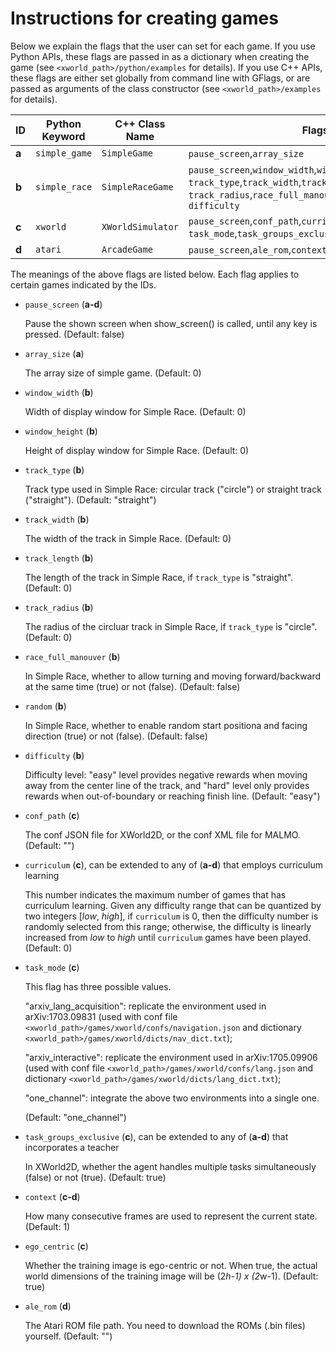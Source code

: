 # Instructions for creating games
Below we explain the flags that the user can set for each game. If you use Python APIs, these flags are passed in as a dictionary when creating the game (see ```<xworld_path>/python/examples``` for details). If you use C++ APIs, these flags are either set globally from command line with GFlags, or are passed as arguments of the class constructor (see ```<xworld_path>/examples``` for details).

|**ID**|**Python Keyword**|**C++ Class Name**|**Flags**|
|---|---|-----|-----------|
|**a**|```simple_game```|```SimpleGame```|```pause_screen```,```array_size```|
|**b**|```simple_race```|```SimpleRaceGame```|```pause_screen```,```window_width```,```window_height```,<br>```track_type```,```track_width```,```track_length```,<br>```track_radius```,```race_full_manouver```,```random```,<br>```difficulty```|
|**c**|```xworld```|```XWorldSimulator```|```pause_screen```,```conf_path```,```curriculum```,<br>```task_mode```,```task_groups_exclusive```,```context```,```ego_centric```|
|**d**|```atari```|```ArcadeGame```|```pause_screen```,```ale_rom```,```context```|

The meanings of the above flags are listed below. Each flag applies to certain games indicated by the IDs.
* ```pause_screen``` (**a-d**)

    Pause the shown screen when show_screen() is called, until any key is pressed. (Default: false)

* ```array_size``` (**a**)

    The array size of simple game. (Default: 0)

* ```window_width``` (**b**)

    Width of display window for Simple Race. (Default: 0)

* ```window_height``` (**b**)

    Height of display window for Simple Race. (Default: 0)

* ```track_type``` (**b**)

    Track type used in Simple Race: circular track ("circle") or straight track ("straight"). (Default: "straight")

* ```track_width``` (**b**)

    The width of the track in Simple Race. (Default: 0)

* ```track_length``` (**b**)

    The length of the track in Simple Race, if ```track_type``` is "straight". (Default: 0)

* ```track_radius``` (**b**)

    The radius of the circluar track in Simple Race, if ```track_type``` is "circle". (Default: 0)

* ```race_full_manouver``` (**b**)

    In Simple Race, whether to allow turning and moving forward/backward at the same time (true) or not (false). (Default: false)

* ```random``` (**b**)

    In Simple Race, whether to enable random start positiona and facing direction (true) or not (false). (Default: false)

* ```difficulty``` (**b**)

    Difficulty level: "easy" level provides negative rewards when moving away from the center line of the track, and "hard" level only provides rewards when out-of-boundary or reaching finish line. (Default: "easy")

* ```conf_path``` (**c**)

    The conf JSON file for XWorld2D, or the conf XML file for MALMO. (Default: "")

* ```curriculum``` (**c**), can be extended to any of (**a-d**) that employs curriculum learning

    This number indicates the maximum number of games that has curriculum learning. Given any difficulty range that can be quantized by two integers [*low*, *high*], if ```curriculum``` is 0, then the difficulty number is randomly selected from this range; otherwise, the difficulty is linearly increased from *low* to *high* until ```curriculum``` games have been played. (Default: 0)

* ```task_mode``` (**c**)

    This flag has three possible values.

    "arxiv_lang_acquisition": replicate the environment used in arXiv:1703.09831 (used with conf file ```<xworld_path>/games/xworld/confs/navigation.json``` and dictionary ```<xworld_path>/games/xworld/dicts/nav_dict.txt```);

    "arxiv_interactive": replicate the environment used in arXiv:1705.09906 (used with conf file ```<xworld_path>/games/xworld/confs/lang.json``` and dictionary ```<xworld_path>/games/xworld/dicts/lang_dict.txt```);

    "one_channel": integrate the above two environments into a single one.

    (Default: "one_channel")

* ```task_groups_exclusive``` (**c**), can be extended to any of (**a-d**) that incorporates a teacher

    In XWorld2D, whether the agent handles multiple tasks simultaneously (false) or not (true). (Default: true)

* ```context``` (**c-d**)

    How many consecutive frames are used to represent the current state. (Default: 1)

* ```ego_centric``` (**c**)

    Whether the training image is ego-centric or not. When true, the actual world dimensions of the training image will be (2*h-1) x (2*w-1). (Default: true)

* ```ale_rom``` (**d**)

    The Atari ROM file path. You need to download the ROMs (.bin files) yourself. (Default: "")
